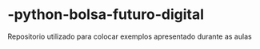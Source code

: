 # -python-bolsa-futuro-digital
Repositorio utilizado para colocar exemplos apresentado durante as aulas
